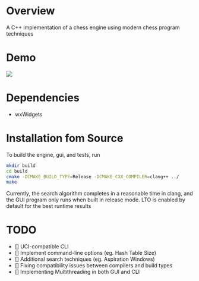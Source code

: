 # Overview

A C++ implementation of a chess engine using modern chess program techniques

# Demo

![](demos/examplegame.gif)

# Dependencies

- wxWidgets

# Installation fom Source
To build the engine, gui, and tests, run
```bash
mkdir build
cd build
cmake -DCMAKE_BUILD_TYPE=Release -DCMAKE_CXX_COMPILER=clang++ ../
make
```
Currently, the search algorithm completes in a reasonable time in clang, and the GUI program 
only runs when built in release mode. LTO is enabled by default for the best runtime results

# TODO
- [] UCI-compatible CLI
- [] Implement command-line options (eg. Hash Table Size)
- [] Additional search techniques (eg. Aspiration Windows)
- [] Fixing compatibility issues between compilers and build types
- [] Implementing Multithreading in both GUI and CLI